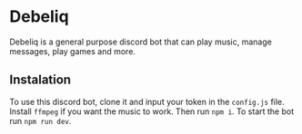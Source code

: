 # Debeliq

Debeliq is a general purpose discord bot that can play music, manage messages, play games and more.

## Instalation

To use this discord bot, clone it and input your token in the `config.js` file. Install `ffmpeg` if you want the music to work. Then run `npm i`. To start the bot run `npm run dev`.